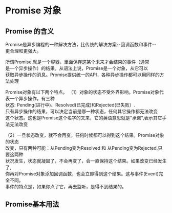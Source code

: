 # Promise 对象
## Promise 的含义
Promise是异步编程的一种解决方法，比传统的解决方案--回调函数和事件--<br>
更合理和更强大。

所谓Promise,就是一个容器，里面保存这某个未来才会结束的事件（通常<br>
是一个异步操作）的结果。从语法上说，Promise是一个对象，从它可以<br>
获取异步操作的消息。Promise提供统一的API，各种异步操作都可以用同样的方法处理

Promise对象有以下两个特点。
（1）对象的状态不受外界影响。Promise对象代表一个异步操作，有三种<br>
状态: Pending(进行中)、Resolved(已完成)和Rejected(已失败）.<br>
只有异步操作的结果，可以决定当前是哪一种状态，任何其它操作都无法改变<br>
这个状态。这也是Promise这个名字的又来，它的英语意思就是"承诺",表示其它手法无法改变

（2）一旦状态改变，就不会再变，任何时候都可以得到这个结果。Promise对象的状态<br>
改变，只有两种可能：从Pending变为Resolved 和 从Pending变为Rejected.只要这两种<br>
状况发生，状态就凝固了，不会再变了，会一直保持这个结果。如果改变已经发生了,<br>
你再对Promise对象添加回调函数，也会立即得到这个结果。这与事件(Event)完全不同。<br>
事件的特点是，如果你点了它，再去监听，是得不到结果的。

## Promise基本用法